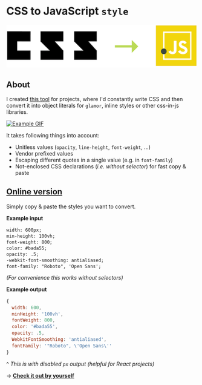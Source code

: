 # CSS to JavaScript `style`

[![](logo.png)](https://css2js.netlify.com)

## About

I created [this tool](https://css2js.netlify.com) for projects, where I'd constantly write CSS and then convert it into object literals for `glamor`, inline styles or other css-in-js libraries.

[![Example GIF](https://media.giphy.com/media/3o7bugiUO5P1YZ7TlS/giphy.gif)](https://css2js.netlify.com)

It takes following things into account:

* Unitless values (`opacity`, `line-height`, `font-weight`, …)
* Vendor prefixed values
* Escaping different quotes in a single value (e.g. in `font-family`)
* Not-enclosed CSS declarations (*i.e. without selector*) for fast copy & paste
 
## [**Online version**](https://css2js.netlify.com)

Simply copy & paste the styles you want to convert.
 
**Example input**

```
width: 600px;
min-height: 100vh;
font-weight: 800;
color: #bada55;
opacity: .5;
-webkit-font-smoothing: antialiased;
font-family: "Roboto", 'Open Sans';
```

*(For convenience this works without selectors)*

**Example output**

```javascript
{
  width: 600,
  minHeight: '100vh',
  fontWeight: 800,
  color: '#bada55',
  opacity: .5,
  WebkitFontSmoothing: 'antialiased',
  fontFamily: '"Roboto", \'Open Sans\''
}
```

^ *This is with disabled `px` output (helpful for React projects)*

→ [**Check it out by yourself**](https://css2js.netlify.com)
